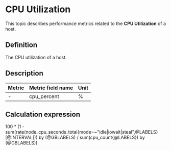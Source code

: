 # CPU Utilization

This topic describes performance metrics related to the **CPU Utilization** of a host.

## Definition

The CPU utilization of a host.

## Description

| **Metric** | **Metric field name** | **Unit** |
|---------|-------------|--------|
| - | cpu_percent | %      |

## Calculation expression

100 * (1 - sum(rate(node_cpu_seconds_total{mode=~"idle|iowait|steal",@LABELS}[@INTERVAL])) by (@GBLABELS) / sum(cpu_count{@LABELS}) by (@GBLABELS))
